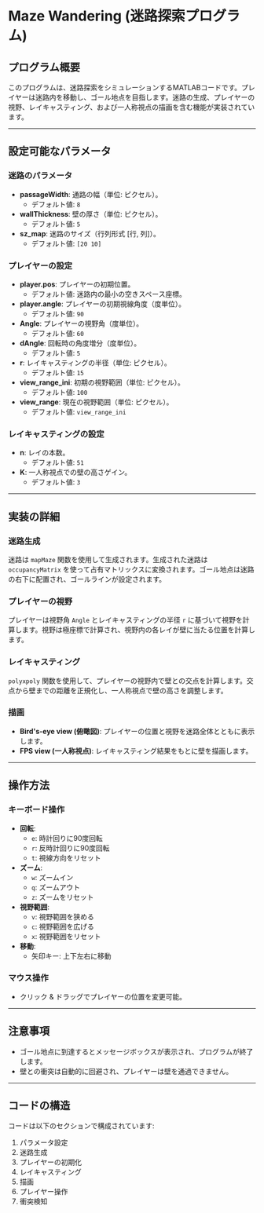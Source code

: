 # Maze Wandering (迷路探索プログラム)

## プログラム概要
このプログラムは、迷路探索をシミュレーションするMATLABコードです。プレイヤーは迷路内を移動し、ゴール地点を目指します。迷路の生成、プレイヤーの視野、レイキャスティング、および一人称視点の描画を含む機能が実装されています。

---

## 設定可能なパラメータ

### 迷路のパラメータ
- **passageWidth**: 通路の幅（単位: ピクセル）。
  - デフォルト値: `8`
- **wallThickness**: 壁の厚さ（単位: ピクセル）。
  - デフォルト値: `5`
- **sz_map**: 迷路のサイズ（行列形式 [行, 列]）。
  - デフォルト値: `[20 10]`

### プレイヤーの設定
- **player.pos**: プレイヤーの初期位置。
  - デフォルト値: 迷路内の最小の空きスペース座標。
- **player.angle**: プレイヤーの初期視線角度（度単位）。
  - デフォルト値: `90`
- **Angle**: プレイヤーの視野角（度単位）。
  - デフォルト値: `60`
- **dAngle**: 回転時の角度増分（度単位）。
  - デフォルト値: `5`
- **r**: レイキャスティングの半径（単位: ピクセル）。
  - デフォルト値: `15`
- **view_range_ini**: 初期の視野範囲（単位: ピクセル）。
  - デフォルト値: `100`
- **view_range**: 現在の視野範囲（単位: ピクセル）。
  - デフォルト値: `view_range_ini`

### レイキャスティングの設定
- **n**: レイの本数。
  - デフォルト値: `51`
- **K**: 一人称視点での壁の高さゲイン。
  - デフォルト値: `3`

---

## 実装の詳細

### 迷路生成
迷路は `mapMaze` 関数を使用して生成されます。生成された迷路は `occupancyMatrix` を使って占有マトリックスに変換されます。ゴール地点は迷路の右下に配置され、ゴールラインが設定されます。

### プレイヤーの視野
プレイヤーは視野角 `Angle` とレイキャスティングの半径 `r` に基づいて視野を計算します。視野は極座標で計算され、視野内の各レイが壁に当たる位置を計算します。

### レイキャスティング
`polyxpoly` 関数を使用して、プレイヤーの視野内で壁との交点を計算します。交点から壁までの距離を正規化し、一人称視点で壁の高さを調整します。

### 描画
- **Bird's-eye view (俯瞰図)**: プレイヤーの位置と視野を迷路全体とともに表示します。
- **FPS view (一人称視点)**: レイキャスティング結果をもとに壁を描画します。

---

## 操作方法

### キーボード操作
- **回転**:
  - `e`: 時計回りに90度回転
  - `r`: 反時計回りに90度回転
  - `t`: 視線方向をリセット
- **ズーム**:
  - `w`: ズームイン
  - `q`: ズームアウト
  - `z`: ズームをリセット
- **視野範囲**:
  - `v`: 視野範囲を狭める
  - `c`: 視野範囲を広げる
  - `x`: 視野範囲をリセット
- **移動**:
  - 矢印キー: 上下左右に移動

### マウス操作
- クリック & ドラッグでプレイヤーの位置を変更可能。

---

## 注意事項
- ゴール地点に到達するとメッセージボックスが表示され、プログラムが終了します。
- 壁との衝突は自動的に回避され、プレイヤーは壁を通過できません。

---

## コードの構造
コードは以下のセクションで構成されています:
1. パラメータ設定
2. 迷路生成
3. プレイヤーの初期化
4. レイキャスティング
5. 描画
6. プレイヤー操作
7. 衝突検知
